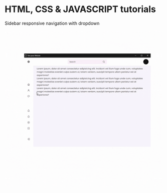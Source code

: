 # HTML, CSS & JAVASCRIPT tutorials

Sidebar responsive navigation with dropdown

![ ](demo/demo.gif)